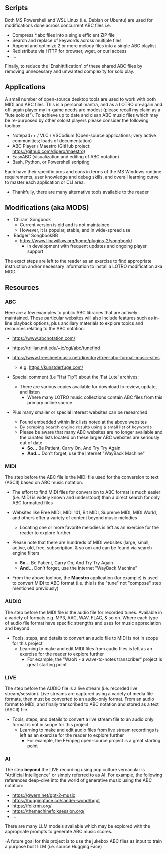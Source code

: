 ## Scripts

Both MS Powershell and WSL Linux (i.e. Debian or Ubuntu) are used for modifications done across concurrent ABC files i.e.

  - Compress *.abc files into a single efficient ZIP file
  - Search and replace of keywords across multiple files
  - Append and optimize 2 or more melody files into a single ABC playlist
  - Redistribute via HTTP for browser, wget, or curl access
  - ...

Finally, to reduce the 'Enshittification' of these shared ABC files by removing unnecessary and unwanted complexity for solo play.

## Applications

A small number of open-source desktop tools are used to work with both MIDI and ABC files. This is a personal mantra, and as a LOTRO on-again and off-again player my in-game needs are modest (please recall my claim as a "lute soloist"). To achieve up to date and clean ABC music files which may be re-purposed by other soloist players please consider the following toolbox:

  - Notepad++ / VLC / VSCodium  (Open-source applications; very active communities; loads of documentation)
  - ABC Player / Maestro (GitHub project: https://github.com/digero/maestro)
  - EasyABC (visualization and editing of ABC notation)
  - Bash, Python, or Powershell scripting

Each have their specific pros and cons in terms of the MS Windows runtime requirements, user knowledge and debug skills, and overall learning curve to master each application or CLI area.

  - Thankfully, there are many alternative tools available to the reader

## Modifications (aka MODS)

  - 'Chiran' Songbook
    - Current version is old and is not maintained
    - However, it is popular, stable, and in wide-spread use
  - 'Badger' SongbookBB
    - https://www.linawillow.org/home/plugins-2/songbook/
      - In development with frequent updates and ongoing player support

The exact steps are left to the reader as an exercise to find appropriate instruction and/or necessary information to install a LOTRO modification aka MOD.

## Resources

### ABC

Here are a few examples to public ABC libraries that are actively maintained. These particular websites will also include features such as in-line playback options, plus ancillary materials to explore topics and resources relating to the ABC notation.

  - https://www.abcnotation.com/
  - https://trillian.mit.edu/~jc/cgi/abc/tunefind
  - https://www.freesheetmusic.net/directory/free-abc-format-music-sites
    - e.g. https://kunstderfuge.com/

  - Special comment (i.e "Hat Tip") about the 'Fat Lute' archives:
    - There are various copies available for download to review, update, and listen
      - Where many LOTRO music collections contain ABC files from this primary online source

  - Plus many smaller or special interest websites can be researched
    - Found embedded within link lists noted at the above websites
    - By scraping search engine results using a small list of keywords
    - Please be aware that many ABC websites are no longer available and the curated lists located on these larger ABC websites are seriously out of date    
      - **So...** Be Patient, Carry On, And Try Try Again
      - **And...** Don't forget, use the Internet "WayBack Machine"

### MIDI

The step before the ABC file is the MIDI file used for the conversion to text (ASCII) based on ABC music notation.

  - The effort to find MIDI files for conversion to ABC format is much easier (i.e. MIDI is widely known and understood) than a direct search for only ABC formatted files

  - Websites like Free MIDI, MIDI 101, Bit MIDI, Supreme MIDI, MIDI World, and others offer a variety of content beyond music melodies
    - Locating one or more favorite melodies is left as an exercise for the reader to explore further
  
  - Please note that there are hundreds of MIDI websites (large, small, active, old, free, subscription, & so on) and can be found via search engine filters
    - **So...** Be Patient, Carry On, And Try Try Again
    - **And...** Don't forget, use the Internet "WayBack Machine"

  - From the above toolbox, the **Maestro** application (for example) is used to convert MIDI to ABC format (i.e. this is the "tune" not "compose" step mentioned previously)

### AUDIO

The step before the MIDI file is the audio file for recorded tunes. Available in a variety of formats e.g. MP3, AAC, WAV, FLAC, & so on. Where each type of audio file format have specific strengths and uses for music appreciation and beyond.

  - Tools, steps, and details to convert an audio file to MIDI is not in scope for this project
    - Learning to make and edit MIDI files from audio files is left as an exercise for the reader to explore further
      - For example, the "WaoN - a wave-to-notes transcriber" project is great starting point

### LIVE

The step before the AUDIO file is a live stream (i.e. recorded live stream/session). Live streams are captured using a variety of media file formats, then must be converted to an audio-only format. From an audio format to MIDI, and finally transcribed to ABC notation and stored as a text (ASCII) file.

  - Tools, steps, and details to convert a live stream file to an audio only format is not in scope for this project
    - Learning to make and edit audio files from live stream recordings is left as an exercise for the reader to explore further
      - For example, the FFmpeg open-source project is a great starting point

### AI

The step **beyond** the LIVE recording using pop culture vernacular is "Artificial Intelligence" or simply referred to as AI. For example, the following references deep-dive into the world of generative music using the ABC notation:

  - https://gwern.net/gpt-2-music
  - https://huggingface.co/sander-wood/bgpt
  - https://folkrnn.org/
  - https://themachinefolksession.org/
  - ...
 
 There are many LLM models available which may be explored with the appropriate prompts to generate ABC music scores.
 
   -A future goal for this project is to use the jukebox ABC files as input to train a purpose built LLM (i.e. source Hugging Face) 
